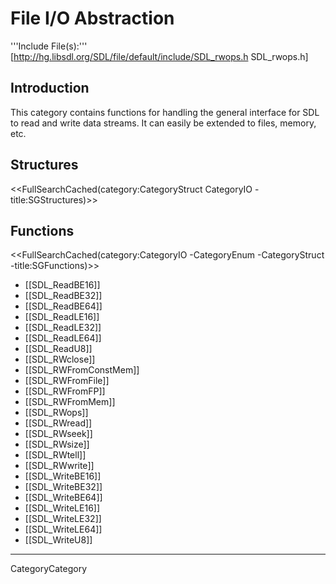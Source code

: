 
# File I/O Abstraction

'''Include File(s):'''  [http://hg.libsdl.org/SDL/file/default/include/SDL_rwops.h SDL_rwops.h]


## Introduction
This category contains functions for handling the general interface for SDL to read and write data streams.  It can easily be extended to files, memory, etc.

<!-- #Remove this line and the ## below to use this markup if it becomes relevant to this category -->
<!-- #== Enumerations == -->
<!-- #<<FullSearchCached(category:CategoryEnum CategoryIO -title:SGEnumerations)>> -->

## Structures
<<FullSearchCached(category:CategoryStruct CategoryIO -title:SGStructures)>>

## Functions
<<FullSearchCached(category:CategoryIO -CategoryEnum -CategoryStruct -title:SGFunctions)>>

<!-- BEGIN CATEGORY LIST -->
* [[SDL_ReadBE16]]
* [[SDL_ReadBE32]]
* [[SDL_ReadBE64]]
* [[SDL_ReadLE16]]
* [[SDL_ReadLE32]]
* [[SDL_ReadLE64]]
* [[SDL_ReadU8]]
* [[SDL_RWclose]]
* [[SDL_RWFromConstMem]]
* [[SDL_RWFromFile]]
* [[SDL_RWFromFP]]
* [[SDL_RWFromMem]]
* [[SDL_RWops]]
* [[SDL_RWread]]
* [[SDL_RWseek]]
* [[SDL_RWsize]]
* [[SDL_RWtell]]
* [[SDL_RWwrite]]
* [[SDL_WriteBE16]]
* [[SDL_WriteBE32]]
* [[SDL_WriteBE64]]
* [[SDL_WriteLE16]]
* [[SDL_WriteLE32]]
* [[SDL_WriteLE64]]
* [[SDL_WriteU8]]
<!-- END CATEGORY LIST -->
----
CategoryCategory
